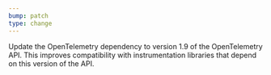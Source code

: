 ```yaml
---
bump: patch
type: change
---
```


Update the OpenTelemetry dependency to version 1.9 of the OpenTelemetry API. This improves compatibility with instrumentation libraries that depend on this version of the API.
